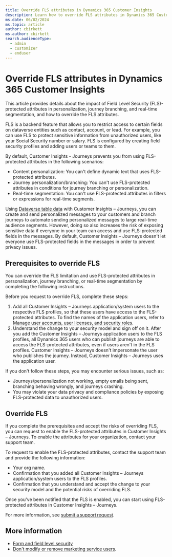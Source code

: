 ```yaml
---
title: Override FLS attributes in Dynamics 365 Customer Insights
description: Learn how to override FLS attributes in Dynamics 365 Customer Insights - Journeys.
ms.date: 06/02/2024
ms.topic: article
author: cbirkett
ms.author: cbirkett
search.audienceType: 
  - admin
  - customizer
  - enduser
---
```


# Override FLS attributes in Dynamics 365 Customer Insights

This article provides details about the impact of Field Level Security (FLS)-protected attributes in personalization, journey branching, and real-time segmentation, and how to override the FLS attributes.

FLS is a backend feature that allows you to restrict access to certain fields on dataverse entities such as contact, account, or lead. For example, you can use FLS to protect sensitive information from unauthorized users, like your Social Security number or salary. FLS is configured by creating field security profiles and adding users or teams to them.

By default, Customer Insights - Journeys prevents you from using FLS-protected attributes in the following scenarios:

- Content personalization: You can't define dynamic text that uses FLS-protected attributes.
- Journey personalization/branching: You can't use FLS-protected attributes in conditions for journey branching or personalization.
- Real-time segmentation: You can't use FLS-protected attributes in filters or expressions for real-time segments.

Using [Dataverse table data](/power-apps/maker/data-platform/entity-overview) with Customer Insights – Journeys, you can create and send personalized messages to your customers and branch journeys to automate sending personalized messages to large real-time audience segments. However, doing so also increases the risk of exposing sensitive data if everyone in your team can access and use FLS-protected fields in the messages. By default, Customer Insights – Journeys doesn't let everyone use FLS-protected fields in the messages in order to prevent privacy issues.

## Prerequisites to override FLS

You can override the FLS limitation and use FLS-protected attributes in personalization, journey branching, or real-time segmentation by completing the following instructions.

Before you request to override FLS, complete these steps:

1. Add all Customer Insights – Journeys application/system users to the respective FLS profiles, so that these users have access to the FLS-protected attributes. To find the names of the application users, refer to [Manage user accounts, user licenses, and security roles](/ci-docs/journeys/admin-users-licenses-roles.md#form-and-field-level-security).
1. Understand the change to your security model and sign off on it. After you add the Customer Insights – Journeys application users to the FLS profiles, all Dynamics 365 users who can publish journeys are able to access the FLS-protected attributes, even if users aren't in the FLS profiles. Customer Insights – Journeys doesn't impersonate the user who publishes the journey. Instead, Customer Insights – Journeys uses the application user.  

If you don't follow these steps, you may encounter serious issues, such as:

- Journeys/personalization not working, empty emails being sent, branching behaving wrongly, and journeys crashing.
- You may violate your data privacy and compliance policies by exposing FLS-protected data to unauthorized users.

## Override FLS

If you complete the prerequisites and accept the risks of overriding FLS, you can request to enable the FLS-protected attributes in Customer Insights – Journeys. To enable the attributes for your organization, contact your support team.

To request to enable the FLS-protected attributes, contact the support team and provide the following information:

- Your org name.
- Confirmation that you added all Customer Insights – Journeys application/system users to the FLS profiles.
- Confirmation that you understand and accept the change to your security model and the potential risks of overriding FLS.

Once you've been notified that the FLS is enabled, you can start using FLS-protected attributes in Customer Insights – Journeys.

For more information, see [submit a support request](/dynamics365/field-service/field-service-get-help).

## More information

- [Form and field level security](/ci-docs/journeys/admin-users-licenses-roles.md#dont-modify-or-remove-marketing-service-users#form-and-field-level-security)
- [Don't modify or remove marketing service users](/ci-docs/journeys/admin-users-licenses-roles.md#dont-modify-or-remove-marketing-service-users).

